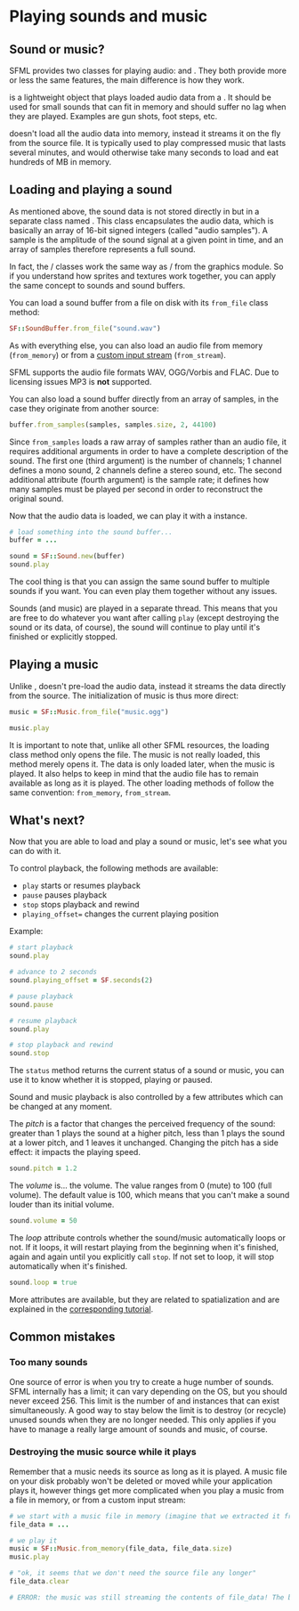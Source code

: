 # Playing sounds and music

## Sound or music?

SFML provides two classes for playing audio: and . They both provide more or less the same features, the main difference is how they work.

is a lightweight object that plays loaded audio data from a . It should be used for small sounds that can fit in memory and should suffer no lag when they are played. Examples are gun shots, foot steps, etc.

doesn't load all the audio data into memory, instead it streams it on the fly from the source file. It is typically used to play compressed music that lasts several minutes, and would otherwise take many seconds to load and eat hundreds of MB in memory.

## Loading and playing a sound

As mentioned above, the sound data is not stored directly in but in a separate class named . This class encapsulates the audio data, which is basically an array of 16-bit signed integers (called "audio samples"). A sample is the amplitude of the sound signal at a given point in time, and an array of samples therefore represents a full sound.

In fact, the / classes work the same way as / from the graphics module. So if you understand how sprites and textures work together, you can apply the same concept to sounds and sound buffers.

You can load a sound buffer from a file on disk with its `from_file` class method:

```ruby
SF::SoundBuffer.from_file("sound.wav")
```

As with everything else, you can also load an audio file from memory (`from_memory`) or from a [custom input stream](system-stream.md "Input streams tutorial") (`from_stream`).

SFML supports the audio file formats WAV, OGG/Vorbis and FLAC. Due to licensing issues MP3 is **not** supported.

You can also load a sound buffer directly from an array of samples, in the case they originate from another source:

```ruby
buffer.from_samples(samples, samples.size, 2, 44100)
```

Since `from_samples` loads a raw array of samples rather than an audio file, it requires additional arguments in order to have a complete description of the sound. The first one (third argument) is the number of channels; 1 channel defines a mono sound, 2 channels define a stereo sound, etc. The second additional attribute (fourth argument) is the sample rate; it defines how many samples must be played per second in order to reconstruct the original sound.

Now that the audio data is loaded, we can play it with a instance.

```ruby
# load something into the sound buffer...
buffer = ...

sound = SF::Sound.new(buffer)
sound.play
```

The cool thing is that you can assign the same sound buffer to multiple sounds if you want. You can even play them together without any issues.

Sounds (and music) are played in a separate thread. This means that you are free to do whatever you want after calling `play` (except destroying the sound or its data, of course), the sound will continue to play until it's finished or explicitly stopped.

## Playing a music

Unlike , doesn't pre-load the audio data, instead it streams the data directly from the source. The initialization of music is thus more direct:

```ruby
music = SF::Music.from_file("music.ogg")

music.play
```

It is important to note that, unlike all other SFML resources, the loading class method only opens the file. The music is not really loaded, this method merely opens it. The data is only loaded later, when the music is played. It also helps to keep in mind that the audio file has to remain available as long as it is played.
The other loading methods of follow the same convention: `from_memory`, `from_stream`.

## What's next?

Now that you are able to load and play a sound or music, let's see what you can do with it.

To control playback, the following methods are available:

* `play` starts or resumes playback
* `pause` pauses playback
* `stop` stops playback and rewind
* `playing_offset=` changes the current playing position

Example:

```ruby
# start playback
sound.play

# advance to 2 seconds
sound.playing_offset = SF.seconds(2)

# pause playback
sound.pause

# resume playback
sound.play

# stop playback and rewind
sound.stop
```

The `status` method returns the current status of a sound or music, you can use it to know whether it is stopped, playing or paused.

Sound and music playback is also controlled by a few attributes which can be changed at any moment.

The *pitch* is a factor that changes the perceived frequency of the sound: greater than 1 plays the sound at a higher pitch, less than 1 plays the sound at a lower pitch, and 1 leaves it unchanged. Changing the pitch has a side effect: it impacts the playing speed.

```ruby
sound.pitch = 1.2
```

The *volume* is... the volume. The value ranges from 0 (mute) to 100 (full volume). The default value is 100, which means that you can't make a sound louder than its initial volume.

```ruby
sound.volume = 50
```

The *loop* attribute controls whether the sound/music automatically loops or not. If it loops, it will restart playing from the beginning when it's finished, again and again until you explicitly call `stop`. If not set to loop, it will stop automatically when it's finished.

```ruby
sound.loop = true
```

More attributes are available, but they are related to spatialization and are explained in the [corresponding tutorial](audio-spatialization.md "Spatialization tutorial").

## Common mistakes

### Too many sounds

One source of error is when you try to create a huge number of sounds. SFML internally has a limit; it can vary depending on the OS, but you should never exceed 256. This limit is the number of and instances that can exist simultaneously. A good way to stay below the limit is to destroy (or recycle) unused sounds when they are no longer needed. This only applies if you have to manage a really large amount of sounds and music, of course.

### Destroying the music source while it plays

Remember that a music needs its source as long as it is played. A music file on your disk probably won't be deleted or moved while your application plays it, however things get more complicated when you play a music from a file in memory, or from a custom input stream:

```ruby
# we start with a music file in memory (imagine that we extracted it from a zip archive)
file_data = ...

# we play it
music = SF::Music.from_memory(file_data, file_data.size)
music.play

# "ok, it seems that we don't need the source file any longer"
file_data.clear

# ERROR: the music was still streaming the contents of file_data! The behavior is now undefined
```

